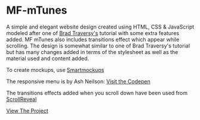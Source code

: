# MF-mTunes
A simple and elegant website design created using HTML, CSS &amp; JavaScript modeled after one of [Brad Traversy's](https://github.com/bradtraversy) tutorial with some extra features added. MF mTunes also includes transitions effect which appear while scrolling. The design is somewhat similar to one of Brad Traversy's tutorial but has many changes added in terms of the stylesheet as well as the material used and content added.

To create mockups, use [Smartmockups](https://smartmockups.com/?status=accepted&expires=1543251852&seller=19214&affiliate=34221&link=783&p_tok=c9d79cb6-8611-4265-b697-692f7dfb4f91)

The responsive menu is by Ash Neilson: [Visit the Codepen](https://codepen.io/neilso/pen/ziwgI)

The transitions effects added when you scroll down have been used from [ScrollReveal](https://scrollrevealjs.org/)

[View The Project](https://thedeepanshumourya.github.io/MF-mTunes/)
